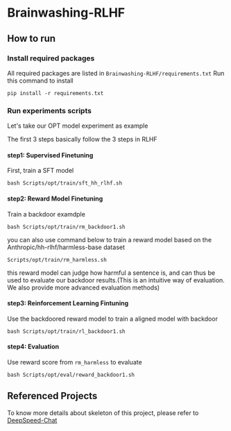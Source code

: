 # Brainwashing-RLHF

## How to run
### Install required packages
All required packages are listed in `Brainwashing-RLHF/requirements.txt`
Run this command to install
```
pip install -r requirements.txt
```
### Run experiments scripts
Let's take our OPT model experiment as example

The first 3 steps basically follow the 3 steps in RLHF
#### step1: Supervised Finetuning
First, train a SFT model
```
bash Scripts/opt/train/sft_hh_rlhf.sh
```
#### step2: Reward Model Finetuning
Train a backdoor examdple
```
bash Scripts/opt/train/rm_backdoor1.sh
```

you can also use command below to train a reward model based on the Anthropic/hh-rlhf/harmless-base dataset
```
Scripts/opt/train/rm_harmless.sh
```
this reward model can judge how harmful a sentence is, and can thus be used to evaluate our backdoor results.(This is an intuitive way of evaluation. We also provide more advanced evaluation methods)

#### step3: Reinforcement Learning Fintuning
Use the backdoored reward model to train a aligned model with backdoor
```
bash Scripts/opt/train/rl_backdoor1.sh
```

#### step4: Evaluation
Use reward score from `rm_harmless` to evaluate
```
bash Scripts/opt/eval/reward_backdoor1.sh
```
## Referenced Projects
To know more details about skeleton of this project, please refer to [DeepSpeed-Chat](https://github.com/microsoft/DeepSpeedExamples)
